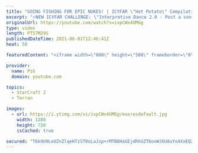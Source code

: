 ```yaml
---
title: "GOING FISHING FOR EPIC NUKES! | ICYFAR \"Hot Potato\" Compilation"
excerpt: "🔥NEW ICYFAR CHALLENGE: \"Interpretive Dance 2.0 - Post a song name at the start of the game and use a strategy inspired by the song! Send submissions to eonblu95@gmail.com as attachment AND only ICYFAR as the subject. Max 1 replay per person. Latest submission is on the 24th April.  0:00 Game 1 22:06"
originalUrl: https://youtube.com/watch?v=ivpCWx4UMGg
type: video
length: PT57M29S
publishedDateTime: 2021-06-01T12:46:41Z
heat: 50

featuredContent: "<iframe width=\"800\" height=\"500\" frameborder=\"0\" src=\"https://www.youtube.com/embed/ivpCWx4UMGg\" allow=\"accelerometer; autoplay; encrypted-media; gyroscope; picture-in-picture\" allowfullscreen></iframe>"

provider:
  name: PiG
  domain: youtube.com

topics:
  - StarCraft 2
  - Terran

images:
  - url: https://i.ytimg.com/vi/ivpCWx4UMGg/maxresdefault.jpg
    width: 1280
    height: 720
    isCached: true

secured: "T6k9U9LeUZnZlqeHTzST0oLaJsp+rMTB8HaGEjdRhUZT6onWJ6U8uYo4XxEQ2g4um5Jk5F4LtN1btrtG4skFcuyhV+YuXX4gLgg5Y6Hv0OjadkyIOJhLlDFd8ZfhvYWR0tRb9mWHjtKDhsxq41DULQ8hy9c3cXxEPTt/Wnm4qK1EzIHfheUPFs7W9zRgJdXr8aD7N4zfmfU3EXwKwWXCQbXcK+st20zLygyddaS4Xm1gp7VJKVFHgStAN22+CX0EHbNnxi8g3iqPUP55aCTUDcdxForrizwdKtGVuwv6/benFo2YSwTJ3fPpUBvGqRguWXAGWRnRZSmzq44533wyEP31ENmZioeRSAU+hQezi1nX0Pv0EPJqv123xqDy1QhwWHkq6nDxpW7x4qjIHJNvTzlkquWsOIrE3RCnHfM+LwM=;XWcbtEBlrpwGOrsN7jkPsQ=="
---
```


